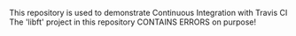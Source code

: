 This repository is used to demonstrate Continuous Integration with Travis CI
The 'libft' project in this repository CONTAINS ERRORS on purpose!
